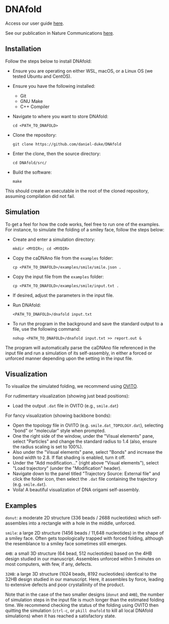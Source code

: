 # DNAfold

Access our user guide [here](https://daniel-duke.github.io/DNfold-docs/).

See our publication in Nature Communications [here](https://doi.org/10.1038/s41467-024-46998-y).

## Installation

Follow the steps below to install DNAfold:

- Ensure you are operating on either WSL, macOS, or a Linux OS (we tested Ubuntu and CentOS).

- Ensure you have the following installed:
	- Git
	- GNU Make
	- C++ Compiler

- Navigate to where you want to store DNAfold:

	`cd <PATH_TO_DNAFOLD>`

- Clone the repository:

	`git clone https://github.com/daniel-duke/DNAfold`

- Enter the clone, then the source directory:

	`cd DNAfold/src/`

- Build the software:

	`make`

This should create an executable in the root of the cloned repository, assuming compilation did not fail.

## Simulation

To get a feel for how the code works, feel free to run one of the examples. For instance, to simulate the folding of a smiley face, follow the steps below:

- Create and enter a simulation directory:

	`mkdir <MYDIR>; cd <MYDIR>`

- Copy the caDNAno file from the `examples` folder:

	`cp <PATH_TO_DNAFOLD>/examples/smile/smile.json .`

- Copy the input file from the `examples` folder:

	`cp <PATH_TO_DNAFOLD>/examples/smile/input.txt .`

- If desired, adjust the parameters in the input file.

- Run DNAfold:

	`<PATH_TO_DNAFOLD>/dnafold input.txt`

- To run the program in the background and save the standard output to a file, use the following command:

	`nohup <PATH_TO_DNAFOLD>/dnafold input.txt >> report.out &`

The program will automatically parse the caDNAno file referenced in the input file and run a simulation of its self-assembly, in either a forced or unforced manner depending upon the setting in the input file.

## Visualization

To visualize the simulated folding, we recommend using [OVITO](https://ovito.org).

For rudimentary visualization (showing just bead positions):
- Load the output `.dat` file in OVITO (e.g., `smile.dat`)

For fancy visualization (showing backbone bonds):
- Open the topology file in OVITO (e.g. `smile.dat_TOPOLOGY.dat`), selecting "bond" or "molecular" style when prompted.
- One the right side of the window, under the "Visual elements" pane, select "Particles" and change the standard radius to 1.4 (also, ensure the radius scaling is set to 100%).
- Also under the "Visual elements" pane, select "Bonds" and increase the bond width to 2.8. If flat shading is enabled, turn it off.
- Under the "Add modification..." (right above "Visual elements"), select "Load trajectory" (under the "Modification" header).
- Navigate down to the panel titled "Trajectory Source: External file" and click the folder icon, then select the `.dat` file containing the trajectory (e.g. `smile.dat`).
- Voila! A beautiful visualization of DNA origami self-assembly.

## Examples

`donut`: a moderate 2D structure (336 beads / 2688 nucleotides) which self-assembles into a rectangle with a hole in the middle, unforced.

`smile`: a large 2D structure (1456 beads / 11,648 nucleotides) in the shape of a smiley face. Often gets topologically trapped with forced folding, although the resemblance to a smiley face sometimes still emerges.

`4HB`: a small 3D structure (64 bead, 512 nucleotides) based on the 4HB design studied in our manuscript. Assembles unforced within 5 minutes on most computers, with few, if any, defects.

`32HB`: a large 3D structure (1024 beads, 8192 nucleotides) identical to the 32HB design studied in our manuscript. Here, it assembles by force, leading to extensive defects and poor crystallinity of the product.

Note that in the case of the two smaller designs (`donut` and `4HB`), the number of simulation steps in the input file is much longer than the estimated folding time. We recommend checking the status of the folding using OVITO then quitting the simulation (`ctrl-c`, or `pkill dnafold` to kill all local DNAfold simulations) when it has reached a satisfactory state.
